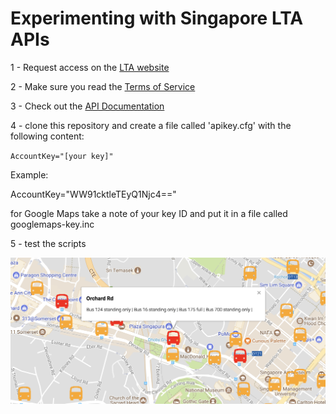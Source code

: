 # Experimenting with Singapore LTA APIs

1 - Request access on the [LTA website](https://www.mytransport.sg/content/mytransport/home/dataMall.html)

2 - Make sure you read the [Terms of Service](https://www.mytransport.sg/content/mytransport/home/dataMall/apitermsofservice.html)

3 - Check out the [API Documentation](https://www.mytransport.sg/content/dam/mytransport/DataMall_StaticData/LTA_DataMall_API_User_Guide.pdf)

4 - clone this repository and create a file called 'apikey.cfg' with the following content:

`AccountKey="[your key]"`

Example:

AccountKey="WW91cktleTEyQ1Njc4=="

for Google Maps take a note of your key ID and put it in a file called googlemaps-key.inc

5 - test the scripts

![sample](https://raw.githubusercontent.com/u1i/Singapore-LTA-API/master/sample-map.png)
